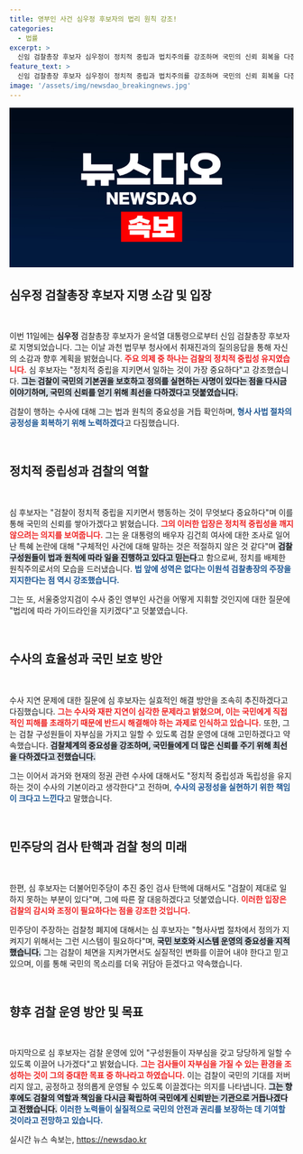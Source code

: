 ```yaml
---
title: 영부인 사건 심우정 후보자의 법리 원칙 강조!
categories:
  - 법률
excerpt: >
  신임 검찰총장 후보자 심우정이 정치적 중립과 법치주의를 강조하며 국민의 신뢰 회복을 다짐했습니다. 김건희 여사 조사 관련 특혜 논란에 대한 입장도 밝혔는데, 과연 그는 검찰에 어떤 변화를 가져올까요? 클릭하여 자세히 알아보세요!
feature_text: >
  신임 검찰총장 후보자 심우정이 정치적 중립과 법치주의를 강조하며 국민의 신뢰 회복을 다짐했습니다. 김건희 여사 조사 관련 특혜 논란에 대한 입장도 밝혔는데, 과연 그는 검찰에 어떤 변화를 가져올까요? 클릭하여 자세히 알아보세요!
image: '/assets/img/newsdao_breakingnews.jpg'
---
```


<p><img src="/assets/img/newsdao_breakingnews.jpg" alt="koreaapp 속보" /></p>

<h2 data-ke-size="size26">심우정 검찰총장 후보자 지명 소감 및 입장</h2>

<p data-ke-size="size16">&nbsp;</p>

<p>이번 11일에는 <strong>심우정</strong> 검찰총장 후보자가 윤석열 대통령으로부터 신임 검찰총장 후보자로 지명되었습니다. 그는 이날 과천 법무부 청사에서 취재진과의 질의응답을 통해 자신의 소감과 향후 계획을 밝혔습니다. <b><span style="color: #ee2323;">주요 의제 중 하나는 검찰의 정치적 중립성 유지였습니다.</span></b> 심 후보자는 "정치적 중립을 지키면서 일하는 것이 가장 중요하다"고 강조했습니다. <b><span style="background-color: #21538527;">그는 검찰이 국민의 기본권을 보호하고 정의를 실현하는 사명이 있다는 점을 다시금 이야기하며, 국민의 신뢰를 얻기 위해 최선을 다하겠다고 덧붙였습니다.</span></b>  </p>

<p>검찰이 행하는 수사에 대해 그는 법과 원칙의 중요성을 거듭 확인하며, <b><span style="color: #1a5490;">형사 사법 절차의 공정성을 회복하기 위해 노력하겠다</span></b>고 다짐했습니다. <p data-ke-size="size16">&nbsp;</p></p>

<h2 data-ke-size="size26">정치적 중립성과 검찰의 역할</h2>

<p data-ke-size="size16">&nbsp;</p>

<p>심 후보자는 "검찰이 정치적 중립을 지키면서 행동하는 것이 무엇보다 중요하다"며 이를 통해 국민의 신뢰를 쌓아가겠다고 밝혔습니다. <b><span style="color: #ee2323;">그의 이러한 입장은 정치적 중립성을 깨지 않으려는 의지를 보여줍니다.</span></b> 그는 윤 대통령의 배우자 김건희 여사에 대한 조사로 일어난 특혜 논란에 대해 "구체적인 사건에 대해 말하는 것은 적절하지 않은 것 같다"며 <b><span style="background-color: #21538527;">검찰 구성원들이 법과 원칙에 따라 일을 진행하고 있다고 믿는다</span></b>고 함으로써, 정치를 배제한 원칙주의로서의 모습을 드러냈습니다. <b><span style="color: #1a5490;">법 앞에 성역은 없다는 이원석 검찰총장의 주장을 지지한다는 점 역시 강조했습니다.</span></b> </p>

<p>그는 또, 서울중앙지검이 수사 중인 영부인 사건을 어떻게 지휘할 것인지에 대한 질문에 "법리에 따라 가이드라인을 지키겠다"고 덧붙였습니다. <p data-ke-size="size16">&nbsp;</p></p>

<h2 data-ke-size="size26">수사의 효율성과 국민 보호 방안</h2>

<p data-ke-size="size16">&nbsp;</p>

<p>수사 지연 문제에 대한 질문에 심 후보자는 실효적인 해결 방안을 조속히 추진하겠다고 다짐했습니다. <b><span style="color: #ee2323;">그는 수사와 재판 지연이 심각한 문제라고 밝혔으며, 이는 국민에게 직접적인 피해를 초래하기 때문에 반드시 해결해야 하는 과제로 인식하고 있습니다.</span></b> 또한, 그는 검찰 구성원들이 자부심을 가지고 일할 수 있도록 검찰 운영에 대해 고민하겠다고 약속했습니다. <b><span style="background-color: #21538527;">검찰체계의 중요성을 강조하며, 국민들에게 더 많은 신뢰를 주기 위해 최선을 다하겠다고 전했습니다.</span></b>  </p>

<p>그는 이어서 과거와 현재의 정권 관련 수사에 대해서도 "정치적 중립성과 독립성을 유지하는 것이 수사의 기본이라고 생각한다"고 전하며, <b><span style="color: #1a5490;">수사의 공정성을 실현하기 위한 책임이 크다고 느낀다</span></b>고 말했습니다. <p data-ke-size="size16">&nbsp;</p></p>

<h2 data-ke-size="size26">민주당의 검사 탄핵과 검찰 청의 미래</h2>

<p data-ke-size="size16">&nbsp;</p>

<p>한편, 심 후보자는 더불어민주당이 추진 중인 검사 탄핵에 대해서도 "검찰이 제대로 일하지 못하는 부분이 있다"며, 그에 따른 잘 대응하겠다고 덧붙였습니다. <b><span style="color: #ee2323;">이러한 입장은 검찰의 감시와 조정이 필요하다는 점을 강조한 것입니다.</span></b>  </p>

<p>민주당이 주장하는 검찰청 폐지에 대해서는 심 후보자는 "형사사법 절차에서 정의가 지켜지기 위해서는 그런 시스템이 필요하다"며, <b><span style="background-color: #21538527;">국민 보호와 시스템 운영의 중요성을 지적했습니다.</span></b> 그는 검찰이 체면을 지켜가면서도 실질적인 변화를 이끌어 내야 한다고 믿고 있으며, 이를 통해 국민의 목소리를 더욱 귀담아 듣겠다고 약속했습니다. <p data-ke-size="size16">&nbsp;</p></p>

<h2 data-ke-size="size26">향후 검찰 운영 방안 및 목표</h2>

<p data-ke-size="size16">&nbsp;</p>

<p>마지막으로 심 후보자는 검찰 운영에 있어 "구성원들이 자부심을 갖고 당당하게 일할 수 있도록 이끌어 나가겠다"고 밝혔습니다. <b><span style="color: #ee2323;">그는 검사들이 자부심을 가질 수 있는 환경을 조성하는 것이 그의 중대한 목표 중 하나라고 하였습니다.</span></b> 이는 검찰이 국민의 기대를 저버리지 않고, 공정하고 정의롭게 운영될 수 있도록 이끌겠다는 의지를 나타냅니다. <b><span style="background-color: #21538527;">그는 향후에도 검찰의 역할과 책임을 다시금 확립하여 국민에게 신뢰받는 기관으로 거듭나겠다고 전했습니다.</span></b> <b><span style="color: #1a5490;">이러한 노력들이 실질적으로 국민의 안전과 권리를 보장하는 데 기여할 것이라고 전망하고 있습니다.</span></b></p>
실시간 뉴스 속보는, <a href="https://newsdao.kr" rel="dofollow">https://newsdao.kr</a>


